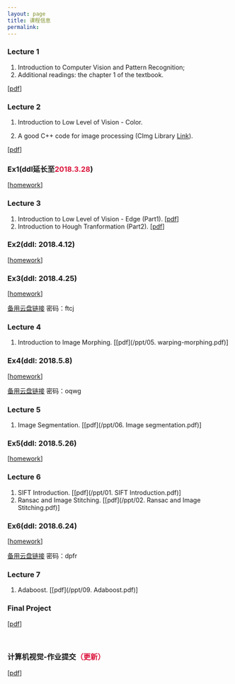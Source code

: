 ```yaml
---
layout: page
title: 课程信息
permalink: 
---
```


### Lecture 1

1. Introduction to Computer Vision and Pattern Recognition;
2. Additional readings: the chapter 1 of the textbook.

[[pdf](/ppt/01.pdf)]

### Lecture 2

1. Introduction to Low Level of Vision - Color.

2. A good C++ code for image processing (CImg Library [Link](/ppt/CImg相关资料.zip)).

[[pdf](/ppt/02.pdf)]

### Ex1(ddl延长至<font color="#DC143C">2018.3.28</font>)

[[homework](/homework/Ex1.zip)] 

### Lecture 3

1. Introduction to Low Level of Vision - Edge (Part1). [[pdf](/ppt/3_Edge_Part1.pdf)]
2. Introduction to Hough Tranformation (Part2). [[pdf](/ppt/3_Edge_Part2.pdf)]

### Ex2(ddl: 2018.4.12)

[[homework](/homework/Ex2.zip)]

### Ex3(ddl: 2018.4.25)

[[homework](/homework/Ex3.zip)]

[备用云盘链接](https://pan.baidu.com/s/1hCwfU7F7r-_z4ywJdkQSzQ)  密码：ftcj

### Lecture 4

1. Introduction to Image Morphing. [[pdf](/ppt/05. warping-morphing.pdf)]

### Ex4(ddl: 2018.5.8)

[[homework](/homework/Ex4.zip)]

[备用云盘链接](https://pan.baidu.com/s/1VKr09WQzSz4Pw6mI5zw-Pw)  密码：oqwg

### Lecture 5

1. Image Segmentation. [[pdf](/ppt/06. Image segmentation.pdf)]

### Ex5(ddl: 2018.5.26)

[[homework](/homework/Ex5.docx)]

### Lecture 6

1. SIFT Introduction. [[pdf](/ppt/01. SIFT Introduction.pdf)]
2. Ransac and Image Stitching. [[pdf](/ppt/02. Ransac and Image Stitching.pdf)]

### Ex6(ddl: 2018.6.24)

[[homework](/homework/Ex6.zip)]

[备用云盘链接](https://pan.baidu.com/s/1SZzTgXk8mUvHlQfF0-RRUg)  密码：dpfr

### Lecture 7

1. Adaboost. [[pdf](/ppt/09. Adaboost.pdf)]

### Final Project

[[pdf](/homework/Final_Project.zip)]

<br>

### 计算机视觉-作业提交<font color="#DC143C">（更新）</font>


[[pdf](/homework/计算机视觉考核作业要求.pdf)]



